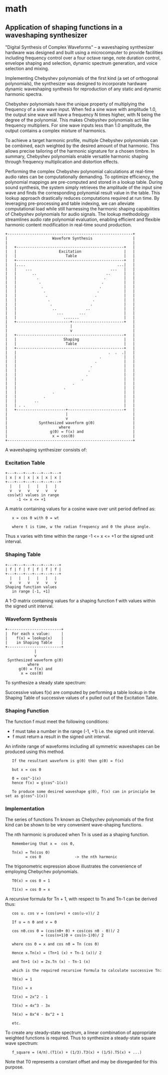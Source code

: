 # math

## Application of shaping functions in a waveshaping synthesizer 
"Digital Synthesis of Complex Waveforms" – a waveshaping synthesizer hardware was designed and built using a microcomputer to provide facilities including frequency control over a four octave range, note duration control, envelope shaping and selection, dynamic spectrum generation, and voice selection and mixing.

Implementing Chebyshev polynomials of the first kind (a set of orthogonal polynomials), the synthesizer was designed to incorporate hardware dynamic waveshaping synthesis for reproduction of any static and dynamic harmonic spectra.

Chebyshev polynomials have the unique property of multiplying the frequency of a sine wave input. When fed a sine wave with amplitude 1.0, the output sine wave will have a frequency N times higher, with N being the degree of the polynomial. This makes Chebyshev polynomials act like frequency multipliers. For sine wave inputs less than 1.0 amplitude, the output contains a complex mixture of harmonics. 

To achieve a target harmonic profile, multiple Chebyshev polynomials can be combined, each weighted by the desired amount of that harmonic. This allows precise tailoring of the harmonic signature for a chosen timbre. In summary, Chebyshev polynomials enable versatile harmonic shaping through frequency multiplication and distortion effects.

Performing the complex Chebyshev polynomial calculations at real-time audio rates can be computationally demanding. To optimize efficiency, the polynomial mappings are pre-computed and stored in a lookup table. During sound synthesis, the system simply retrieves the amplitude of the input sine wave and finds the corresponding polynomial result value in the table. This lookup approach drastically reduces computations required at run time. By leveraging pre-processing and table indexing, we can alleviate computational load while still harnessing the harmonic shaping capabilities of Chebyshev polynomials for audio signals. The lookup methodology streamlines audio rate polynomial evaluation, enabling efficient and flexible harmonic content modification in real-time sound production.


    +--------------------------------------------------------+
    |                    Waveform Synthesis                  |
    |                                                        |
    |   +------------------------------------------------+   |
    |   |                   Excitation                   |   |
    |   |                      Table                     |   |
    |   +------------------------------------------------+   |
    |   |....                                         ...|   |
    |   |    ...                                   ...   |   |
    |   |       ..                               ..      |   |
    |   |         .                             .        |   |
    |   |          .                           .         |   |
    |   |           .                         .          |   |
    |   |            .                       .           |   |
    |   |             .                     .            |   |
    |   |              .                   .             |   |
    |   |               .                 .              |   |
    |   |                ..             ..               |   |
    |   |                  ...       ...                 |   |
    |   |                     .......                    |   |
    |   +------------------------+-----------------------+   |
    |                            |                           |
    |                            v                           |
    |   +------------------------------------------------+   |
    |   |                     Shaping                    |   |
    |   |                      Table                     |   |
    |   +------------------------------------------------+   |
    |   |                                         .  .  .|   |
    |   |                                     .          |   |
    |   |                                   .            |   |
    |   |                                 .              |   |
    |   |                                .               |   |
    |   |                               .                |   |
    |   |                             .                  |   |
    |   |                         .                      |   |
    |   |                     .                          |   |
    |   |                .                               |   |
    |   |            .                                   |   |
    |   |        ..                                      |   |
    |   | . .                                            |   |
    |   +----------------------+-------------------------+   |
    |                          |                             |
    |                          v                             |
    |              Synthesized waveform g(Θ)                 |
    |                       where                            |
    |                   g(Θ) = f(x) and                      |
    |                    x = cos(Θ)                          |
    +--------------------------------------------------------+

A waveshaping synthesizer consists of:
 
### Excitation Table

    +---+---+---+---+---+---+
    | x | x | x | x | x | x |
    +---+---+---+---+---+---+
      |   |   |   |   |   |
      v   v   v   v   v   v
     cos(wt) values in range
         -1 <= x <= +1
     
A matrix containing values for a cosine wave over unit period defined as:

       x = cos Θ with Θ = wt

       where t is time, w the radian frequency and Θ the phase angle.

Thus x varies with time within the range -1 <= x <= +1 or the signed unit interval.

### Shaping Table

    +---+---+---+---+---+---+
    | f | f | f | f | f | f |
    +---+---+---+---+---+---+
      |   |   |   |   |   |
      v   v   v   v   v   v
    Shaping function values
       in range [-1, +1]

A 1-D matrix containing values for a shaping function f with values within the signed unit interval.

### Waveform Synthesis

    +------------------------+
    |  For each x value:     |
    |    f(x) = lookup(x)    |
    |    in Shaping Table    |
    +------------------------+
                 |
                 v
     Synthesized waveform g(Θ)
              where
          g(Θ) = f(x) and
           x = cos(Θ)

To synthesize a steady state spectrum:

Successive values f(x) are computed by performing a table lookup in the Shaping Table of successive values of x pulled out of the Excitation Table.

### Shaping Function
The function f must meet the following conditions:
- f must take a number in the range (-1, +1) i.e. the signed unit interval.
- f must return a result in the signed unit interval.

An infinite range of waveforms including all symmetric waveshapes can be produced using this method.

       If the resultant waveform is g(Θ) then g(Θ) = f(x)

       but x = cos Θ

       Θ = cos^-1(x)
       hence f(x) = g(cos^-1(x))

       To produce some desired waveshape g(Θ), f(x) can in principle be set as g(cos^-1(x))


### Implementation
The series of functions Tn known as Chebychev polynomials of the first kind can be shown to be very convenient wave-shaping functions.

The nth harmonic is produced when Tn is used as a shaping function.

       Remembering that x =  cos Θ,

       Tn(x) = Tn(cos Θ) 
             = cos Θ               -> the nth harmonic
      
      
The trigonometric expression above illustrates the convenience of employing Chebychev polynomials.

       T0(x) = cos 0 = 1

       T1(x) = cos Θ = x

A recursive formula for Tn + 1, with respect to Tn and Tn-1 can be derived thus:

       cos u. cos v = (cos(u+v) + cos(u-v))/ 2

       If u = n Θ and v = Θ

       cos nΘ.cos Θ = (cos(nΘ+ Θ) + cos(cos nΘ - Θ))/ 2
                    = (cos(n+1)Θ + cos(n-1)Θ)/ 2
             
       where cos Θ = x and cos nΘ = Tn (cos Θ)

       Hence x.Tn(x) = (Tn+1 (x) + Tn-1 (x))/ 2

       and Tn+1 (x) = 2x.Tn (x) - Tn-1 (x)

       which is the required recursive formula to calculate successive Tn:

       T0(x) = 1

       T1(x) = x

       T2(x) = 2x^2 - 1

       T3(x) = 4x^3 - 3x

       T4(x) = 8x^4 - 8x^2 + 1

       etc.


To create any steady-state spectrum, a linear combination of appropriate weighted functions is required.
Thus to synthesize a steady-state square wave spectrum:

       f_square = (4/π).(T1(x) + (1/3).T3(x) + (1/5).T5(x) + ...)

Note that T0 represents a constant offset and may be disregarded for this purpose.
